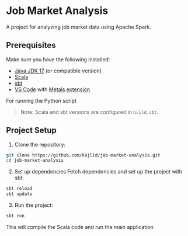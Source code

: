 # Job Market Analysis

A project for analyzing job market data using Apache Spark.

## Prerequisites

Make sure you have the following installed:

- [Java JDK 17](https://adoptium.net/) (or compatible version)
- [Scala](https://www.scala-lang.org/download/)
- [sbt](https://www.scala-sbt.org/)
- [VS Code](https://code.visualstudio.com/) with [Metals extension](https://scalameta.org/metals/)

For running the Python script

> Note: Scala and sbt versions are configured in `build.sbt`.


## Project Setup

1. Clone the repository:

```bash
git clone https://github.com/Kajlid/job-market-analysis.git
cd job-market-analysis
```

2. Set up dependencies
Fetch dependencies and set up the project with sbt:
```bash
sbt reload
sbt update
```

3. Run the project:
```bash
sbt run
```
This will compile the Scala code and run the main application
